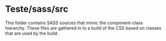 # Teste/sass/src

This folder contains SASS sources that mimic the component-class hierarchy. These files
are gathered in to a build of the CSS based on classes that are used by the build.
